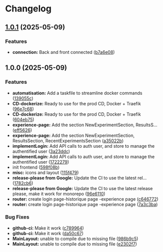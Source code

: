 # Changelog

## [1.0.1](https://github.com/PrismicEpi/prismic/compare/prismic-prototype-front-v1.0.0...prismic-prototype-front-v1.0.1) (2025-05-09)


### Features

* **connection:** Back and front connected ([b7a6e08](https://github.com/PrismicEpi/prismic/commit/b7a6e08b5ec959d47a11251a376044a48257f017))

## 1.0.0 (2025-05-09)


### Features

* **automatisation:** Add a taskfile to streamline docker commands ([139055c](https://github.com/PrismicEpi/prismic/commit/139055cad0049500cdacd9afb488fbcea92459f8))
* **CD-dockerize:** Ready to use for the prod CD, Docker + Traefik ([96e7c68](https://github.com/PrismicEpi/prismic/commit/96e7c68e44265c8e588f3f184d6572686aa7094e))
* **CD-dockerize:** Ready to use for the prod CD, Docker + Traefik ([604eb75](https://github.com/PrismicEpi/prismic/commit/604eb75015414041ca60c43e07ff07b5f69a9eaf))
* **experience-page:** Add the section NewExperimentSection, ResultsS… ([eff5626](https://github.com/PrismicEpi/prismic/commit/eff5626dd2e1c16d03a6cad8d47810fdd6787fc5))
* **experience-page:** Add the section NewExperimentSection, ResultsSection, RecentExperimentsSection ([a35022b](https://github.com/PrismicEpi/prismic/commit/a35022bc4dcde28b2237407fe1fb7f12bd318e42))
* **implementLogin:** Add API calls to auth user, and store to manage the authentified user ([3a23ddc](https://github.com/PrismicEpi/prismic/commit/3a23ddc969d06d95bbbae86c746f889b7bf830fc))
* **implementLogin:** Add API calls to auth user, and store to manage the authentified user ([1722279](https://github.com/PrismicEpi/prismic/commit/1722279efc25450169d6efbe4c65a54f893e476e))
* init frontend ([598f08b](https://github.com/PrismicEpi/prismic/commit/598f08b1cf2b1eddd23c1cd28519fd4eaf8ea1ac))
* **misc:** icons and layout ([115f479](https://github.com/PrismicEpi/prismic/commit/115f479f97bbafcfae300a4624a620dabf72c932))
* **release-please from Google:** Update the CI to use the latest rel… ([1782cb6](https://github.com/PrismicEpi/prismic/commit/1782cb665f8d9f1e720d85e38cca90648a3abb25))
* **release-please from Google:** Update the CI to use the latest release please, make it work for monorepo ([96e6110](https://github.com/PrismicEpi/prismic/commit/96e611003c1e377049e2f8904ee9257caeeaecf5))
* **router:** create login page-historique page -experience page ([c646772](https://github.com/PrismicEpi/prismic/commit/c646772420c8e5b7798b743b7080a7ee772a85c0))
* **router:** create login page-historique page -experience page ([7a3c3ba](https://github.com/PrismicEpi/prismic/commit/7a3c3ba62ef0748482a7a4d89cf049a92329db5f))


### Bug Fixes

* **github-ci:** Make it work ([c789964](https://github.com/PrismicEpi/prismic/commit/c789964e77d2c1637ccf8b3a859e57668a64af93))
* **github-ci:** Make it work ([da50c67](https://github.com/PrismicEpi/prismic/commit/da50c6776b3c717536fbb7eb6be3402763a2560a))
* **MainLayout:** unable to compile due to missing file ([986b9c5](https://github.com/PrismicEpi/prismic/commit/986b9c5306c3c378d93dd4b1876ce306f60f6816))
* **MainLayout:** unable to compile due to missing file ([e2302f7](https://github.com/PrismicEpi/prismic/commit/e2302f7f32e774c9b300f4717ab594ffe2cf9277))
